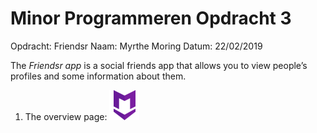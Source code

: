 # Minor Programmeren Opdracht 3
Opdracht: Friendsr 
Naam: Myrthe Moring
Datum: 22/02/2019

The *Friendsr app* is a social friends app that allows you to view people’s profiles and some information about them. 

1. The overview page:
![alt text](https://github.com/adam-p/markdown-here/raw/master/src/common/images/icon48.png "Logo Title Text 1")

